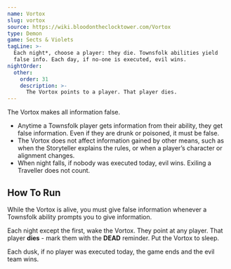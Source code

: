 ```yaml
---
name: Vortox
slug: vortox
source: https://wiki.bloodontheclocktower.com/Vortox
type: Demon
game: Sects & Violets
tagLine: >-
  Each night*, choose a player: they die. Townsfolk abilities yield
  false info. Each day, if no-one is executed, evil wins.
nightOrder:
  other:
    order: 31
    description: >-
      The Vortox points to a player. That player dies.
---
```


The Vortox makes all information false.

- Anytime a Townsfolk player gets information from their ability, they
  get false information. Even if they are drunk or poisoned, it must be
  false.
- The Vortox does not affect information gained by other means, such as
  when the Storyteller explains the rules, or when a player’s character
  or alignment changes.
- When night falls, if nobody was executed today, evil wins. Exiling a
  Traveller does not count.

## How To Run

While the Vortox is alive, you must give false information whenever a
Townsfolk ability prompts you to give information.

Each night except the first, wake the Vortox. They point at any player.
That player **dies** - mark them with the **DEAD** reminder. Put the
Vortox to sleep.

Each dusk, if no player was executed today, the game ends and the evil
team wins.
